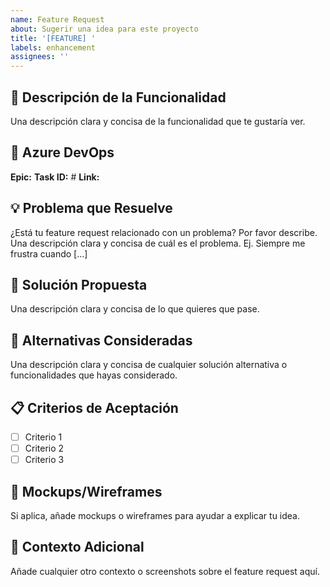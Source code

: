 ```yaml
---
name: Feature Request
about: Sugerir una idea para este proyecto
title: '[FEATURE] '
labels: enhancement
assignees: ''
---
```


## 🚀 Descripción de la Funcionalidad
Una descripción clara y concisa de la funcionalidad que te gustaría ver.

## 🎯 Azure DevOps
**Epic:** <!-- Nombre del EPIC relacionado -->
**Task ID:** #<!-- Número de task si ya existe -->
**Link:** <!-- URL de Azure DevOps -->

## 💡 Problema que Resuelve
¿Está tu feature request relacionado con un problema? Por favor describe.
Una descripción clara y concisa de cuál es el problema. Ej. Siempre me frustra cuando [...]

## 💭 Solución Propuesta
Una descripción clara y concisa de lo que quieres que pase.

## 🔄 Alternativas Consideradas
Una descripción clara y concisa de cualquier solución alternativa o funcionalidades que hayas considerado.

## 📋 Criterios de Aceptación
- [ ] Criterio 1
- [ ] Criterio 2
- [ ] Criterio 3

## 🎨 Mockups/Wireframes
Si aplica, añade mockups o wireframes para ayudar a explicar tu idea.

## 📝 Contexto Adicional
Añade cualquier otro contexto o screenshots sobre el feature request aquí.